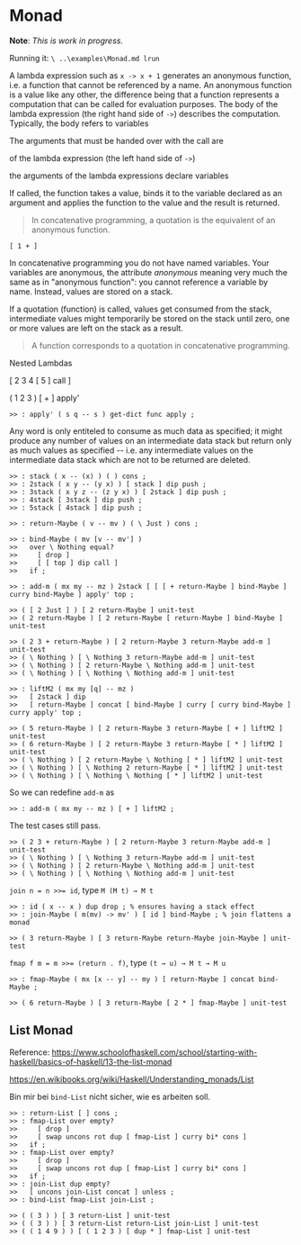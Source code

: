 # Monad

**Note**: _This is work in progress._

Running it: `\ ..\examples\Monad.md lrun`

A lambda expression such as `x -> x + 1` generates an anonymous function, i.e. a function that cannot be referenced by a name. An anonymous function is a value like any other, the difference being that a function represents a computation that can be called for evaluation purposes. The body of the lambda expression (the right hand side of `->`) describes the computation. Typically, the body refers to variables 


The arguments that must be handed over with the call are 

of the lambda expression (the left hand side of `->`) 

the arguments of the lambda expressions declare variables 

If called, the function takes a value, binds it to the variable declared as an argument  and applies the function to the value and the result is returned.

> In concatenative programming, a quotation is the equivalent of an anonymous function.

`[ 1 + ]`

In concatenative programming you do not have named variables. Your variables are anonymous, the attribute _anonymous_ meaning very much the same as in "anonymous function": you cannot reference a variable by name. Instead, values are stored on a stack.

If a quotation (function) is called, values get consumed from the stack, intermediate values might temporarily be stored on the stack until zero, one or more values are left on the stack as a result. 

> A function corresponds to a quotation in concatenative programming.


Nested Lambdas

[ 2 3 4 [ 5 ] call ]

( 1 2 3 ) [ + ] apply'

~~~
>> : apply' ( s q -- s ) get-dict func apply ;
~~~

Any word is only entiteled to consume as much data as specified; it might produce any number of values on an intermediate data stack but return only as much values as specified -- i.e. any intermediate values on the intermediate data stack which are not to be returned are deleted.

~~~
>> : stack ( x -- (x) ) ( ) cons ;
>> : 2stack ( x y -- (y x) ) [ stack ] dip push ;
>> : 3stack ( x y z -- (z y x) ) [ 2stack ] dip push ;
>> : 4stack [ 3stack ] dip push ;
>> : 5stack [ 4stack ] dip push ;
~~~

~~~
>> : return-Maybe ( v -- mv ) ( \ Just ) cons ;
~~~

~~~
>> : bind-Maybe ( mv [v -- mv'] )
>>   over \ Nothing equal?
>>     [ drop ]
>>     [ [ top ] dip call ]
>>   if ;
~~~

~~~
>> : add-m ( mx my -- mz ) 2stack [ [ [ + return-Maybe ] bind-Maybe ] curry bind-Maybe ] apply' top ;
~~~

~~~
>> ( [ 2 Just ] ) [ 2 return-Maybe ] unit-test
>> ( 2 return-Maybe ) [ 2 return-Maybe [ return-Maybe ] bind-Maybe ] unit-test

>> ( 2 3 + return-Maybe ) [ 2 return-Maybe 3 return-Maybe add-m ] unit-test
>> ( \ Nothing ) [ \ Nothing 3 return-Maybe add-m ] unit-test
>> ( \ Nothing ) [ 2 return-Maybe \ Nothing add-m ] unit-test
>> ( \ Nothing ) [ \ Nothing \ Nothing add-m ] unit-test
~~~

~~~
>> : liftM2 ( mx my [q] -- mz )
>>   [ 2stack ] dip
>>   [ return-Maybe ] concat [ bind-Maybe ] curry [ curry bind-Maybe ] curry apply' top ;

>> ( 5 return-Maybe ) [ 2 return-Maybe 3 return-Maybe [ + ] liftM2 ] unit-test
>> ( 6 return-Maybe ) [ 2 return-Maybe 3 return-Maybe [ * ] liftM2 ] unit-test
>> ( \ Nothing ) [ 2 return-Maybe \ Nothing [ * ] liftM2 ] unit-test
>> ( \ Nothing ) [ \ Nothing 2 return-Maybe [ * ] liftM2 ] unit-test
>> ( \ Nothing ) [ \ Nothing \ Nothing [ * ] liftM2 ] unit-test
~~~

So we can redefine `add-m` as

~~~
>> : add-m ( mx my -- mz ) [ + ] liftM2 ;
~~~

The test cases still pass.

~~~
>> ( 2 3 + return-Maybe ) [ 2 return-Maybe 3 return-Maybe add-m ] unit-test
>> ( \ Nothing ) [ \ Nothing 3 return-Maybe add-m ] unit-test
>> ( \ Nothing ) [ 2 return-Maybe \ Nothing add-m ] unit-test
>> ( \ Nothing ) [ \ Nothing \ Nothing add-m ] unit-test
~~~

`join n = n >>= id`, type `M (M t) → M t`

~~~
>> : id ( x -- x ) dup drop ; % ensures having a stack effect
>> : join-Maybe ( m(mv) -> mv' ) [ id ] bind-Maybe ; % join flattens a monad

>> ( 3 return-Maybe ) [ 3 return-Maybe return-Maybe join-Maybe ] unit-test
~~~

`fmap f m = m >>= (return . f)`, type `(t → u) → M t → M u`

~~~
>> : fmap-Maybe ( mx [x -- y] -- my ) [ return-Maybe ] concat bind-Maybe ;

>> ( 6 return-Maybe ) [ 3 return-Maybe [ 2 * ] fmap-Maybe ] unit-test
~~~

## List Monad

Reference: https://www.schoolofhaskell.com/school/starting-with-haskell/basics-of-haskell/13-the-list-monad

https://en.wikibooks.org/wiki/Haskell/Understanding_monads/List

Bin mir bei `bind-List` nicht sicher, wie es arbeiten soll.

~~~
>> : return-List [ ] cons ;
>> : fmap-List over empty?
>>     [ drop ]
>>     [ swap uncons rot dup [ fmap-List ] curry bi* cons ]
>>   if ;
>> : fmap-List over empty?
>>     [ drop ]
>>     [ swap uncons rot dup [ fmap-List ] curry bi* cons ]
>>   if ;
>> : join-List dup empty?
>>   [ uncons join-List concat ] unless ;
>> : bind-List fmap-List join-List ;

>> ( ( 3 ) ) [ 3 return-List ] unit-test
>> ( ( 3 ) ) [ 3 return-List return-List join-List ] unit-test
>> ( ( 1 4 9 ) ) [ ( 1 2 3 ) [ dup * ] fmap-List ] unit-test
~~~